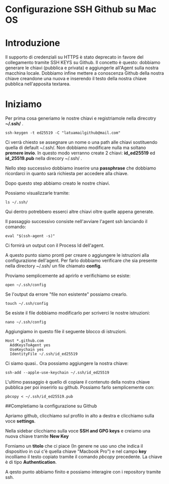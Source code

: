 # Configurazione SSH Github su Mac OS

# Introduzione
Il supporto di credenziali su HTTPS è stato deprecato in favore del collegamento tramite SSH KEYS su Github. Il concetto è questo: dobbiamo generare le chiavi (pubblica e privata) e aggiungerle all'Agent sulla nostra macchina locale. Dobbiamo infine mettere a conoscenza Github della nostra chiave creandone una nuova e inserendo il testo della nostra chiave pubblica nell'apposita textarea. 

# Iniziamo

Per prima cosa generiamo le nostre chiavi e registriamole nella direcotry <b>~/.ssh/</b> .
<pre><code>ssh-keygen -t ed25519 -C "latuamailgithub@mail.com"</code></pre>

Ci verrà chiesto se assegnare un nome o una path alle chiavi sostituendo quella di default ~/.ssh/. Non dobbiamo modificare nulla ma soltano <b>premere invio</b>. In questo modo verranno create 2 chiavi: <b>id_ed25519</b> ed <b>id_25519.pub</b> nella direcory ~/.ssh/ . 

Nello step successivo dobbiamo inserire una <b>passphrase</b> che dobbiamo ricordarci in quanto sarà richiesta per accedere alla chiave. 

Dopo questo step abbiamo creato le nostre chiavi.

Possiamo visualizzarle tramite: 
<pre><code>ls ~/.ssh/</code></pre>
Qui dentro potrebbero esserci altre chiavi oltre quelle appena generate. 

Il passaggio successivo consiste nell'avviare l'agent ssh lanciando il comando:
<pre><code>eval "$(ssh-agent -s)"</code></pre>
Ci fornirà un output con il Process Id dell'agent. 

A questo punto siamo pronti per creare o aggiungere le istruzioni alla configurazione dell'agent. Per farlo dobbiamo verificare che sia presente nella directory ~/.ssh/ un file chiamato <b>config</b>. 

Proviamo semplicemente ad aprirlo e verifichiamo se esiste:

<pre><code>open ~/.ssh/config</code></pre>

Se l'output da errore "file non esistente" possiamo crearlo.

<pre><code>touch ~/.ssh/config</code></pre>

Se esiste il file dobbiamo modificarlo per scriverci le nostre istruzioni:

<pre><code>nano ~/.ssh/config</code></pre>
Aggiungiamo in questo file il seguente blocco di istruzioni. 
<pre><code>Host *.github.com
  AddKeysToAgent yes
  UseKeychain yes
  IdentityFile ~/.ssh/id_ed25519</code></pre>

  Ci siamo quasi.. 
  Ora possiamo aggiungere la nostra chiave:
  <pre><code>ssh-add --apple-use-keychain ~/.ssh/id_ed25519
</code></pre>

L'ultimo passaggio è quello di copiare il contenuto della nostra chiave pubblica per poi inserirlo su github. Possiamo farlo semplicemente con: 
<pre><code>pbcopy < ~/.ssh/id_ed25519.pub
</code></pre>

##Completiamo la configurazione su Github

Apriamo github, clicchiamo sul profilo in alto a destra e clicchiamo sulla voce <b>settings</b>.

Nella sidebar clicchiamo sulla voce <b>SSH and GPG keys</b> e creiamo una nuova chiave tramite <b>New Key</b>

Forniamo un <b>titolo</b> che ci piace (In genere ne uso uno che indica il dispositivo in cui c'è quella chiave "Macbook Pro")
e nel campo <b>key</b> incolliamo il testo copiato tramite il comando <em>pbcopy</em> precedente. 
La chiave è di tipo <b>Authentication</b>.

A qesto punto abbiamo finito e possiamo interagire con i repository tramite ssh. 
